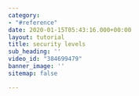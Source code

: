 ```yaml
---
category:
- "#reference"
date: 2020-01-15T05:43:16.000+00:00
layout: tutorial
title: security levels
sub_heading: ''
video_id: "384699479"
banner_image: ''
sitemap: false

---
```

